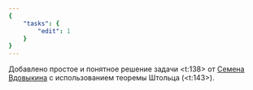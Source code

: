 ```yaml
---
{
    "tasks": {
        "edit": 1
    }
}
---
```


Добавлено простое и понятное решение задачи <t:138> от [Семена Вдовыкина](/solvers#iiilll_llliii) с использованием теоремы Штольца (<t:143>).
